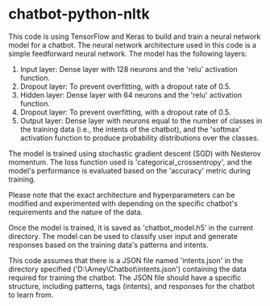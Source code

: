 # chatbot-python-nltk

This code is using TensorFlow and Keras to build and train a neural network model for a chatbot. The neural network architecture used in this code is a simple feedforward neural network. The model has the following layers:

1. Input layer: Dense layer with 128 neurons and the 'relu' activation function.
2. Dropout layer: To prevent overfitting, with a dropout rate of 0.5.
3. Hidden layer: Dense layer with 64 neurons and the 'relu' activation function.
4. Dropout layer: To prevent overfitting, with a dropout rate of 0.5.
5. Output layer: Dense layer with neurons equal to the number of classes in the training data (i.e., the intents of the chatbot), and the 'softmax' activation function to produce probability distributions over the classes.

The model is trained using stochastic gradient descent (SGD) with Nesterov momentum. The loss function used is 'categorical_crossentropy', and the model's performance is evaluated based on the 'accuracy' metric during training.

Please note that the exact architecture and hyperparameters can be modified and experimented with depending on the specific chatbot's requirements and the nature of the data.

Once the model is trained, it is saved as 'chatbot_model.h5' in the current directory. The model can be used to classify user input and generate responses based on the training data's patterns and intents.

This code assumes that there is a JSON file named 'intents.json' in the directory specified ('D:\Amey\Chatbot\intents.json') containing the data required for training the chatbot. The JSON file should have a specific structure, including patterns, tags (intents), and responses for the chatbot to learn from.
